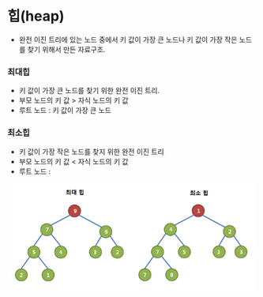 # 힙(heap)


* 완전 이진 트리에 있는 노드 중에서 키 값이 가장 큰 노드나 키 값이 가장 작은 노드를 찾기 위해서 만든 자료구조.


### 최대힙

* 키 값이 가장 큰 노드를 찾기 위한 완전 이진 트리.
* 부모 노드의 키 값 > 자식 노드의 키 값
* 루트 노드 : 키 값이 가장 큰 노드


### 최소힙

* 키 값이 가장 작은 노드를 찾지 위한 완전 이진 트리
* 부모 노드의 키 값 < 자식 노드의 키 값
* 루트 노드 : 


![heap](/Image/data_structure/heap.png)






























